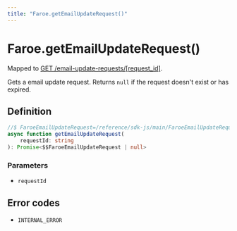 ```yaml
---
title: "Faroe.getEmailUpdateRequest()"
---
```


# Faroe.getEmailUpdateRequest()

Mapped to [GET /email-update-requests/\[request_id\]](/reference/rest/endpoints/get_email-update-requests_requestid).

Gets a email update request. Returns `null` if the request doesn't exist or has expired.

## Definition

```ts
//$ FaroeEmailUpdateRequest=/reference/sdk-js/main/FaroeEmailUpdateRequest
async function getEmailUpdateRequest(
    requestId: string
): Promise<$$FaroeEmailUpdateRequest | null>
```

### Parameters

- `requestId`

## Error codes

- `INTERNAL_ERROR`
